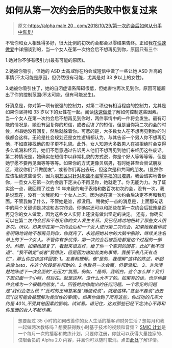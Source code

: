 # 如何从第一次约会后的失败中恢复过来

> 原文:[https://alpha male 20 . com/2018/10/29/第一次约会后如何从分手中恢复/](https://alphamale20.com/2018/10/29/how-to-recover-from-a-blow-off-after-a-first-date/)

不管你和女人相处得多好，很大比例的初次约会都会以零结果告终。正如我在[快速做爱](http://www.gettosexfast.com)中详细谈到的，当一个女人在第一次约会后不想再见到你，原因只有三个:

1.她对你不够有吸引力(最有可能的原因)。

2.她被你吸引，但她的 ASD 太高*或*你在约会或短信中做了一些让她 ASD 升高的事情(不太可能是原因，但仍然很有可能，尤其是对 33 岁以上的女性)。

3.她被你吸引住了，她的自闭症谱系障碍很低，但她害怕再次见到你，原因可能超出了你的控制范围(不太可能，但有可能发生)。

好消息是，你对第一项有很强的控制力，对第二项也有相当程度的控制力，尤其是如果你坚持和 33 岁以下的女性在一起。阅读[快速做爱](http://www.gettosexfast.com)了解如何控制这些因素。
当一个女人在第一次约会后不想再见到你时，两件事情中的一件将会发生。最有可能的情况是，她没有回复你的短信，或者*回复了*的短信，但是当你第二次约会的时候，*然后*她没有回复，然后就躲着你。可悲的是，大多数女人在不想再见到你的时候都会这样。无论是社会规划还是女性逻辑都认为，与其告诉一个男人你不想再见他，不如直接找他的影子更不礼貌。此外，女人知道大多数男人在被拒绝时会变得多么饥渴和怪异，她们不愿意通过告诉男人他们不想再见到他们来经历这些废话。第二种情况是，她确实在短信中以非常礼貌的方式说，你是个好人等等等等，但是她宁愿不要再见面等等等等。如果你的方式更像贝塔男，有时她甚至会尝试朋友区，建议你们“只做朋友”，或者你们再出去玩，但这次是和共同的朋友。(显然你应该拒绝这些请求，因为[朋友区只针对那些不渴望幸福的贝塔男](https://blackdragonblog.com/2015/04/02/how-women-view-friend-zone/)。我会诚实地告诉你，一旦女人在第一次约会后下定决心不再见你，她就走了。你无能为力。为了证实这一点，我回顾了过去 10 年来我的电子表格和数百次初次约会，没有一次，我是说现在，没有一次我能和一个女人上床，因为她在第一次约会后决定不再和我见面。不管我做了什么，不管她是谁，都没用。
稍微好一点的消息是，上面那句话中的两个关键词是*决定*和*初次约会*。你确实还可以和那些在第一次约会后犹豫是否再见你的女人做爱，因为这些女人实际上还没有做出坚定的决定。
还有，你确实可以在第二次*约会后和不想见你的女人发生关系。我已经成功地扭转了那些女人很多次。所以，如果你在第一次约会后和一个女人进行第二次约会，如果她躲着你或者明确地说她不想再见到你，你就完了，永远把她从你的大脑中删除，继续关注名单上的下一个女人。不管你有多优秀，第一次约会后被拒绝都是这个过程的一部分。然而，如果她回复了，看起来很友好，给了你一个空洞的回答，比如“我不知道”、“我不确定”或者“我想说，但是因为诸如此类的事情，我接下来几天有点忙”，那么你应该这样回答:
1。友善和理解。像“是的，我理解”这样的陈述，听起来像 beta，在这个阶段是有帮助的。2.争取另一次会面，但要温和。
3。非常清楚地陈述下一次会面的“无压力”氛围。例如，“是啊，我明白。这个怎么样？我们下周见面一个小时，然后在。就是这样。没什么大不了的。如果有的话，也许你最终会成为一个很酷的朋友。”
4。回答她向你抛出的任何问题。一个常见的问题是“我们会怎么做？”此时的正确答案是“随便说说”。就是这样。”甚至不要说“出去玩”(这可能会被理解为类似性的事情)。如果你做到了所有这些，你成功的几率大约是 40%,不受其他因素的影响。试试看。请记住，这对那些已经下定决心不再和你见面的女人不起作用。*

> 想要超过 35 小时的如何改善你的女人生活的播客*和*财务生活？想每月和我一起做两次教练吗？想要获得数小时基于技术的视频和音频？ [SMIC 计划](https://alphamale20.kartra.com/page/vIL17)是一个每月一次的播客和教练计划，只要你注册，你就可以获得大量独家的、仅限会员的 Alpha 2.0 内容，并且你可以随时取消。点击[此处](https://alphamale20.kartra.com/page/vIL17)了解详情。
